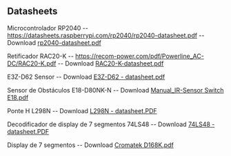 ## Datasheets
Microcontrolador RP2040 -- https://datasheets.raspberrypi.com/rp2040/rp2040-datasheet.pdf -- Download [rp2040-datasheet.pdf](https://github.com/user-attachments/files/15956099/rp2040-datasheet.pdf)

Retificador RAC20-K -- https://recom-power.com/pdf/Powerline_AC-DC/RAC20-K.pdf -- Download [RAC20-K-datasheet.pdf](https://github.com/user-attachments/files/15956169/RAC20-K-datasheet.pdf)

E3Z-D62 Sensor -- Download [E3Z-D62 - datasheet.pdf](https://github.com/user-attachments/files/15956207/E3Z-D62.-.datasheet.pdf)

Sensor de Obstáculos E18-D80NK-N -- Download [Manual_IR-Sensor Switch E18.pdf](https://github.com/user-attachments/files/15956243/Manual_IR-Sensor.Switch.E18.pdf)

Ponte H L298N -- Download [L298N - datasheet.PDF](https://github.com/user-attachments/files/15956292/L298N.-.datasheet.PDF)

Decodificador de display de 7 segmentos 74LS48 -- Download [74LS48 - datasheet.PDF](https://github.com/user-attachments/files/15963273/74LS48.-.datasheet.PDF)

Display de 7 segmentos -- Download [Cromatek D168K.pdf](https://github.com/user-attachments/files/15963276/Cromatek.D168K.pdf)
